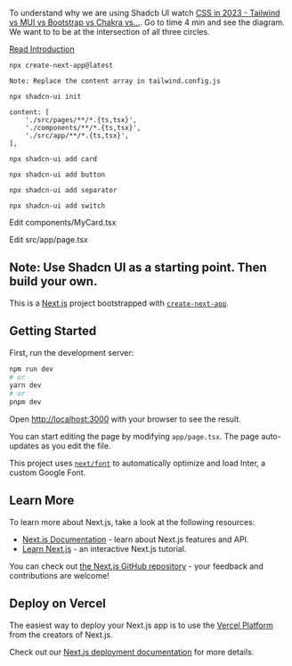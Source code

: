 To understand why we are using Shadcb UI watch [CSS in 2023 - Tailwind vs MUI vs Bootstrap vs Chakra vs...](https://www.youtube.com/watch?v=CQuTF-bkOgc). Go to time 4 min and see the diagram. We want to to be at the intersection of all three circles. 

[Read Introduction](https://ui.shadcn.com/docs)
   
    npx create-next-app@latest

    Note: Replace the content array in tailwind.config.js
   
    npx shadcn-ui init
    
    content: [
    	'./src/pages/**/*.{ts,tsx}',
    	'./components/**/*.{ts,tsx}',
    	'./src/app/**/*.{ts,tsx}',
    ],

    npx shadcn-ui add card

    npx shadcn-ui add button

    npx shadcn-ui add separator

    npx shadcn-ui add switch

Edit components/MyCard.tsx

Edit src/app/page.tsx

## Note: Use Shadcn UI as a starting point. Then build your own. 




This is a [Next.js](https://nextjs.org/) project bootstrapped with [`create-next-app`](https://github.com/vercel/next.js/tree/canary/packages/create-next-app).

## Getting Started

First, run the development server:

```bash
npm run dev
# or
yarn dev
# or
pnpm dev
```

Open [http://localhost:3000](http://localhost:3000) with your browser to see the result.

You can start editing the page by modifying `app/page.tsx`. The page auto-updates as you edit the file.

This project uses [`next/font`](https://nextjs.org/docs/basic-features/font-optimization) to automatically optimize and load Inter, a custom Google Font.

## Learn More

To learn more about Next.js, take a look at the following resources:

- [Next.js Documentation](https://nextjs.org/docs) - learn about Next.js features and API.
- [Learn Next.js](https://nextjs.org/learn) - an interactive Next.js tutorial.

You can check out [the Next.js GitHub repository](https://github.com/vercel/next.js/) - your feedback and contributions are welcome!

## Deploy on Vercel

The easiest way to deploy your Next.js app is to use the [Vercel Platform](https://vercel.com/new?utm_medium=default-template&filter=next.js&utm_source=create-next-app&utm_campaign=create-next-app-readme) from the creators of Next.js.

Check out our [Next.js deployment documentation](https://nextjs.org/docs/deployment) for more details.
